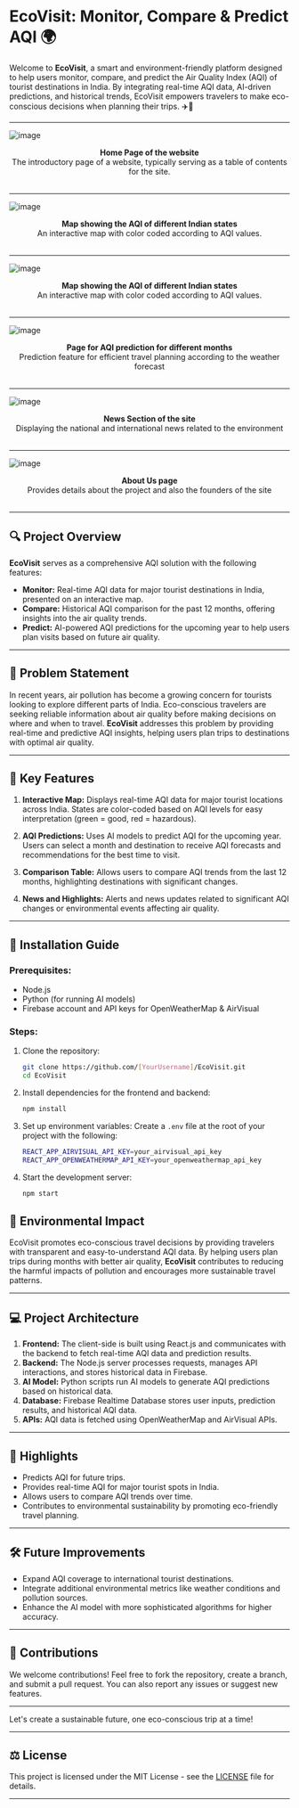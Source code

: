 # EcoVisit: Monitor, Compare & Predict AQI 🌍

Welcome to **EcoVisit**, a smart and environment-friendly platform designed to help users monitor, compare, and predict the Air Quality Index (AQI) of tourist destinations in India. By integrating real-time AQI data, AI-driven predictions, and historical trends, EcoVisit empowers travelers to make eco-conscious decisions when planning their trips. ✈️🌱

---

![image](https://github.com/user-attachments/assets/c4d600e6-c858-47d5-bbec-2701d4ec8fee)
 <div align="center">
  <b>Home Page of the website</b>
   <br>
   The introductory page of a website, typically serving as a table of contents for the site.
</div>
<br>

---

![image](https://github.com/user-attachments/assets/3499d562-b015-4aa9-a145-deaa04f64155)
<div align="center">
  <b>Map showing the AQI of different Indian states</b>
   <br>
   An interactive map with color coded according to AQI values.
</div>
<br>

---

![image](https://github.com/user-attachments/assets/36757bd1-71e2-4fb2-9799-85f30bb1ac58)
<div align="center">
  <b>Map showing the AQI of different Indian states</b>
   <br>
   An interactive map with color coded according to AQI values.
</div>
<br>

 ---
 
![image](https://github.com/user-attachments/assets/b86e5808-28a8-4b8c-8ba3-714907b6428b)
<div align="center">
  <b>Page for AQI prediction for different months</b>
   <br>
   Prediction feature for efficient travel planning according to the weather forecast
</div>
<br>

---

 ![image](https://github.com/user-attachments/assets/580071f0-9183-4f5f-8dc6-23e8e23d82d1)
<div align="center">
  <b>News Section of the site</b>
   <br>
   Displaying the national and international news related to the environment
</div>
<br>

---
        
![image](https://github.com/user-attachments/assets/54d21c21-dc78-4934-85a5-048c8ee7f0c2)
<div align="center">
  <b>About Us page</b>
   <br>
   Provides details about the project and also the founders of the site
</div>
<br>

--- 

## 🔍 Project Overview

**EcoVisit** serves as a comprehensive AQI solution with the following features:
- **Monitor:** Real-time AQI data for major tourist destinations in India, presented on an interactive map.
- **Compare:** Historical AQI comparison for the past 12 months, offering insights into the air quality trends.
- **Predict:** AI-powered AQI predictions for the upcoming year to help users plan visits based on future air quality.

---

## 🎯 Problem Statement

In recent years, air pollution has become a growing concern for tourists looking to explore different parts of India. Eco-conscious travelers are seeking reliable information about air quality before making decisions on where and when to travel. **EcoVisit** addresses this problem by providing real-time and predictive AQI insights, helping users plan trips to destinations with optimal air quality.

---

## 🌟 Key Features

1. **Interactive Map:** Displays real-time AQI data for major tourist locations across India. States are color-coded based on AQI levels for easy interpretation (green = good, red = hazardous).
   
2. **AQI Predictions:** Uses AI models to predict AQI for the upcoming year. Users can select a month and destination to receive AQI forecasts and recommendations for the best time to visit.

3. **Comparison Table:** Allows users to compare AQI trends from the last 12 months, highlighting destinations with significant changes.

4. **News and Highlights:** Alerts and news updates related to significant AQI changes or environmental events affecting air quality.

---

## 🚀 Installation Guide

### Prerequisites:
- Node.js
- Python (for running AI models)
- Firebase account and API keys for OpenWeatherMap & AirVisual

### Steps:
1. Clone the repository:
   ```bash
   git clone https://github.com/[YourUsername]/EcoVisit.git
   cd EcoVisit
   ```

2. Install dependencies for the frontend and backend:
   ```bash
   npm install
   ```

3. Set up environment variables:
   Create a `.env` file at the root of your project with the following:
   ```bash
   REACT_APP_AIRVISUAL_API_KEY=your_airvisual_api_key
   REACT_APP_OPENWEATHERMAP_API_KEY=your_openweathermap_api_key
   ```

4. Start the development server:
   ```bash
   npm start
   ```

## 🌿 Environmental Impact

EcoVisit promotes eco-conscious travel decisions by providing travelers with transparent and easy-to-understand AQI data. By helping users plan trips during months with better air quality, **EcoVisit** contributes to reducing the harmful impacts of pollution and encourages more sustainable travel patterns.

---

## 💻 Project Architecture

1. **Frontend:** The client-side is built using React.js and communicates with the backend to fetch real-time AQI data and prediction results.
2. **Backend:** The Node.js server processes requests, manages API interactions, and stores historical data in Firebase.
3. **AI Model:** Python scripts run AI models to generate AQI predictions based on historical data.
4. **Database:** Firebase Realtime Database stores user inputs, prediction results, and historical AQI data.
5. **APIs:** AQI data is fetched using OpenWeatherMap and AirVisual APIs.

---

## 🌟 Highlights

- Predicts AQI for future trips.
- Provides real-time AQI for major tourist spots in India.
- Allows users to compare AQI trends over time.
- Contributes to environmental sustainability by promoting eco-friendly travel planning.

---

## 🛠️ Future Improvements

- Expand AQI coverage to international tourist destinations.
- Integrate additional environmental metrics like weather conditions and pollution sources.
- Enhance the AI model with more sophisticated algorithms for higher accuracy.

---

## 🤝 Contributions

We welcome contributions! Feel free to fork the repository, create a branch, and submit a pull request. You can also report any issues or suggest new features.

---

Let's create a sustainable future, one eco-conscious trip at a time!

---

## ⚖️ License

This project is licensed under the MIT License - see the [LICENSE](LICENSE) file for details.

---
